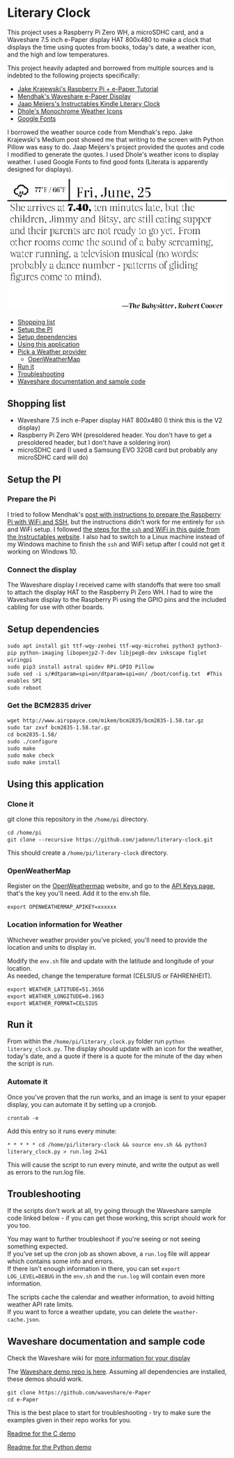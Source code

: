 # Literary Clock
This project uses a Raspberry Pi Zero WH, a microSDHC card, and a Waveshare 7.5 inch e-Paper display HAT 800x480 to make a clock that displays the time using quotes from books, today's date, a weather icon, and the high and low temperatures.

This project heavily adapted and borrowed from multiple sources and is indebted to the following projects specifically:
- [Jake Krajewski's Raspberry Pi + e-Paper Tutorial](https://medium.com/swlh/create-an-e-paper-display-for-your-raspberry-pi-with-python-2b0de7c8820c)
- [Mendhak's Waveshare e-Paper Display](https://github.com/mendhak/waveshare-epaper-display)
- [Jaap Meijers's Instructables Kindle Literary Clock](https://www.instructables.com/Literary-Clock-Made-From-E-reader/)
- [Dhole's Monochrome Weather Icons](https://github.com/Dhole/weather-pixel-icons)
- [Google Fonts](https://fonts.google.com)

I borrowed the weather source code from Mendhak's repo. Jake Krajewski's Medium post showed me that writing to the screen with Python Pillow was easy to do. Jaap Meijers's project provided the quotes and code I modified to generate the quotes. I used Dhole's weather icons to display weather. I used Google Fonts to find good fonts (Literata is apparently designed for displays).

![example](example.png)


- [Shopping list](#shopping-list)
- [Setup the PI](#setup-the-pi)
- [Setup dependencies](#setup-dependencies)
- [Using this application](#using-this-application)
- [Pick a Weather provider](#pick-a-weather-provider)
  - [OpenWeatherMap](#openweathermap)
- [Run it](#run-it)
- [Troubleshooting](#troubleshooting)
- [Waveshare documentation and sample code](#waveshare-documentation-and-sample-code)


## Shopping list

- Waveshare 7.5 inch e-Paper display HAT 800x480 (I think this is the V2 display) 
- Raspberry Pi Zero WH (presoldered header. You don't have to get a presoldered header, but I don't have a soldering iron)
- microSDHC card (I used a Samsung EVO 32GB card but probably any microSDHC card will do)

## Setup the PI

### Prepare the Pi

I tried to follow Mendhak's [post with instructions to prepare the Raspberry Pi with WiFi and SSH](https://code.mendhak.com/prepare-raspberry-pi/), but the instructions didn't work for me entirely for `ssh` and WiFi setup. I followed [the steps for the `ssh` and WiFi in this guide from the Instructables website](https://www.instructables.com/Install-and-Setup-Raspbian-Lite-on-Raspberry-Pi-3/). I also had to switch to a Linux machine instead of my Windows machine to finish the `ssh` and WiFi setup after I could not get it working on Windows 10.


### Connect the display

The Waveshare display I received came with standoffs that were too small to attach the display HAT to the Raspberry Pi Zero WH. I had to wire the Waveshare display to the Raspberry Pi using the GPIO pins and the included cabling for use with other boards.


## Setup dependencies

    sudo apt install git ttf-wqy-zenhei ttf-wqy-microhei python3 python3-pip python-imaging libopenjp2-7-dev libjpeg8-dev inkscape figlet wiringpi
    sudo pip3 install astral spidev RPi.GPIO Pillow
    sudo sed -i s/#dtparam=spi=on/dtparam=spi=on/ /boot/config.txt  #This enables SPI
    sudo reboot

### Get the BCM2835 driver

    wget http://www.airspayce.com/mikem/bcm2835/bcm2835-1.58.tar.gz
    sudo tar zxvf bcm2835-1.58.tar.gz
    cd bcm2835-1.58/
    sudo ./configure
    sudo make
    sudo make check
    sudo make install

## Using this application

### Clone it

git clone this repository in the `/home/pi` directory.

    cd /home/pi
    git clone --recursive https://github.com/jadonn/literary-clock.git
    
This should create a `/home/pi/literary-clock` directory. 

### OpenWeatherMap

Register on the [OpenWeathermap](https://openweathermap.org) website, and go to the [API Keys page](https://home.openweathermap.org/api_keys), that's the key you'll need. 
Add it to the env.sh file.  

    export OPENWEATHERMAP_APIKEY=xxxxxx

### Location information for Weather

Whichever weather provider you've picked, you'll need to provide the location and units to display in.  

Modify the `env.sh` file and update with the latitude and longitude of your location.  
As needed, change the temperature format (CELSIUS or FAHRENHEIT).  

    export WEATHER_LATITUDE=51.3656
    export WEATHER_LONGITUDE=0.1963
    export WEATHER_FORMAT=CELSIUS

## Run it

From within the `/home/pi/literary_clock.py` folder run `python literary_clock.py`. The display should update with an icon for the weather, today's date, and a quote if there is a quote for the minute of the day when the script is run.

### Automate it

Once you've proven that the run works, and an image is sent to your epaper display, you can automate it by setting up a cronjob.  

    crontab -e

Add this entry so it runs every minute:

    * * * * * cd /home/pi/literary-clock && source env.sh && python3 literary_clock.py > run.log 2>&1

This will cause the script to run every minute, and write the output as well as errors to the run.log file. 


## Troubleshooting

If the scripts don't work at all, try going through the Waveshare sample code linked below - if you can get those working, this script should work for you too. 

You may want to further troubleshoot if you're seeing or not seeing something expected.  
If you've set up the cron job as shown above, a `run.log` file will appear which contains some info and errors.  
If there isn't enough information in there, you can set `export LOG_LEVEL=DEBUG` in the `env.sh` and the `run.log` will contain even more information.  

The scripts cache the calendar and weather information, to avoid hitting weather API rate limits.   
If you want to force a weather update, you can delete the `weather-cache.json`.


## Waveshare documentation and sample code

Check the Waveshare wiki for [more information for your display](https://www.waveshare.com/wiki/7.5inch_e-Paper_HAT)


The [Waveshare demo repo is here](https://github.com/waveshare/e-Paper).  Assuming all dependencies are installed, these demos should work.  

    git clone https://github.com/waveshare/e-Paper
    cd e-Paper


This is the best place to start for troubleshooting - try to make sure the examples given in their repo works for you. 

[Readme for the C demo](https://github.com/waveshare/e-Paper/blob/master/RaspberryPi_JetsonNano/c/readme_EN.txt)

[Readme for the Python demo](https://github.com/waveshare/e-Paper/blob/master/RaspberryPi_JetsonNano/python/readme_jetson_EN.txt)



